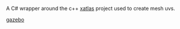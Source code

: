
A C# wrapper around the c++ [xatlas](https://github.com/jpcy/xatlas) project used to create mesh uvs. 

[gazebo](https://github.com/Scrawk/XAtlasDotNet/blob/master/Media/gazebo_mesh.png)

